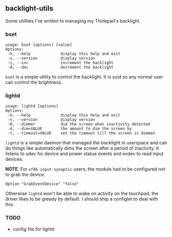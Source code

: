## backlight-utils

Some utilities I've written to managing my Thinkpad's backlight.

### bset

    usage: bset [options] [value]
    Options:
     -h, --help             display this help and exit
     -v, --version          display version
     -i, --inc              increment the backlight
     -d, --dec              decrement the backlight

`bset` is a simple utility to control the backlight. It is suid so
any normal user can control the brightness.

### lightd

    usage: lightd [options]
    Options:
     -h, --help             display this help and exit
     -v, --version          display version
     -D, --dimmer           dim the screen when inactivity detected
     -d, --dim=VALUE        the amount to dim the screen by
     -t, --timeout=VALUE    set the timeout till the screen is dimmed

`lightd` is a simple daemon that managed the backlight in userspace and
can do things like automatically dims the screen after a period of
inactivity. It listens to udev for device and power statue events and
evdev to read input devices.

**NOTE**: For `xf86-input-synaptic` users, the module had to be
configured not to grab the device.

    Option "GrabEventDevice" "false"

Otherwise `lightd` won't be able to wake on activity on the touchpad,
the driver likes to be greedy by default. I should ship a configlet to
deal with this.

### TODO

- config file for lightd
